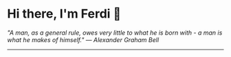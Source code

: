 <h1>Hi there, I'm Ferdi 👋</h1>

<p><em>
  "A man, as a general rule, owes very little to what he is born with - a man is what he makes of himself." — Alexander Graham Bell
</em></p>

---

